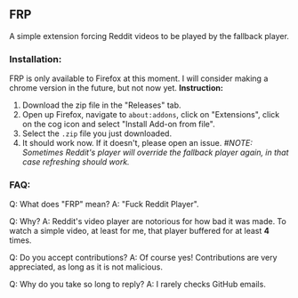 ## FRP
A simple extension forcing Reddit videos to be played by the fallback player.

### Installation:
FRP is only available to Firefox at this moment. I will consider making a chrome version in the future, but not now yet.
**Instruction:**
1. Download the zip file in the "Releases" tab.
2. Open up Firefox, navigate to `about:addons`, click on "Extensions", click on the cog icon and select "Install Add-on from file".
3. Select the `.zip` file you just downloaded.
4. It should work now. If it doesn't, please open an issue.
*#NOTE: Sometimes Reddit's player will override the fallback player again, in that case refreshing should work.*

### FAQ:
Q: What does "FRP" mean?
A: "Fuck Reddit Player".

Q: Why?
A: Reddit's video player are notorious for how bad it was made. To watch a simple video, at least for me, that player buffered for at least **4** times.

Q: Do you accept contributions?
A: Of course yes! Contributions are very appreciated, as long as it is not malicious.

Q: Why do you take so long to reply?
A: I rarely checks GitHub emails.
